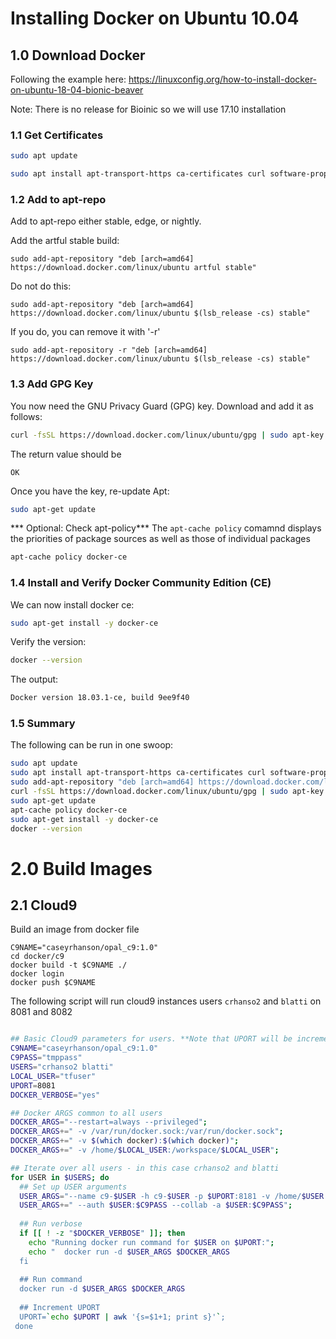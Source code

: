 # Installing Docker on Ubuntu 10.04

## 1.0 Download Docker

Following the example here: https://linuxconfig.org/how-to-install-docker-on-ubuntu-18-04-bionic-beaver

Note: There is no release for Bioinic so we will use 17.10 installation

### 1.1 Get Certificates

```bash
sudo apt update

sudo apt install apt-transport-https ca-certificates curl software-properties-common
```
### 1.2 Add to apt-repo

Add to apt-repo either stable, edge, or nightly.


Add the artful stable build:
```
sudo add-apt-repository "deb [arch=amd64] https://download.docker.com/linux/ubuntu artful stable"
```

Do not do this:
```
sudo add-apt-repository "deb [arch=amd64] https://download.docker.com/linux/ubuntu $(lsb_release -cs) stable"
```

If you do, you can remove it with '-r'
```
sudo add-apt-repository -r "deb [arch=amd64] https://download.docker.com/linux/ubuntu $(lsb_release -cs) stable"
```


### 1.3 Add GPG Key
You now need the GNU Privacy Guard (GPG) key. Download and add it as follows:

```bash
curl -fsSL https://download.docker.com/linux/ubuntu/gpg | sudo apt-key add -
```

The return value should be
```
OK
```

Once you have the key, re-update Apt:
```bash
sudo apt-get update
```

*** Optional: Check apt-policy***
The `apt-cache policy` comamnd displays the priorities of package sources as well as those of individual packages
```bash
apt-cache policy docker-ce
```

### 1.4 Install and Verify Docker Community Edition (CE)

We can now install docker ce:

```bash
sudo apt-get install -y docker-ce
```

Verify the version:

```bash
docker --version
```

The output:
```bash
Docker version 18.03.1-ce, build 9ee9f40
```
### 1.5 Summary 

The following can be run in one swoop:

```sh
sudo apt update
sudo apt install apt-transport-https ca-certificates curl software-properties-common
sudo add-apt-repository "deb [arch=amd64] https://download.docker.com/linux/ubuntu artful stable"
curl -fsSL https://download.docker.com/linux/ubuntu/gpg | sudo apt-key add -
sudo apt-get update
apt-cache policy docker-ce
sudo apt-get install -y docker-ce
docker --version
```

# 2.0 Build Images
## 2.1 Cloud9

Build an image from docker file
```
C9NAME="caseyrhanson/opal_c9:1.0"
cd docker/c9
docker build -t $C9NAME ./
docker login
docker push $C9NAME
```

The following script will run cloud9 instances users `crhanso2` and `blatti` on 8081 and 8082
```bash

## Basic Cloud9 parameters for users. **Note that UPORT will be incremented**.
C9NAME="caseyrhanson/opal_c9:1.0"
C9PASS="tmppass"
USERS="crhanso2 blatti"
LOCAL_USER="tfuser"
UPORT=8081
DOCKER_VERBOSE="yes"

## Docker ARGS common to all users
DOCKER_ARGS="--restart=always --privileged";
DOCKER_ARGS+=" -v /var/run/docker.sock:/var/run/docker.sock";
DOCKER_ARGS+=" -v $(which docker):$(which docker)";
DOCKER_ARGS+=" -v /home/$LOCAL_USER:/workspace/$LOCAL_USER";

## Iterate over all users - in this case crhanso2 and blatti
for USER in $USERS; do
  ## Set up USER arguments
  USER_ARGS="--name c9-$USER -h c9-$USER -p $UPORT:8181 -v /home/$USER:/workspace $C9NAME";
  USER_ARGS+=" --auth $USER:$C9PASS --collab -a $USER:$C9PASS";
  
  ## Run verbose 
  if [[ ! -z "$DOCKER_VERBOSE" ]]; then
    echo "Running docker run command for $USER on $UPORT:";
    echo "  docker run -d $USER_ARGS $DOCKER_ARGS
  fi
  
  ## Run command
  docker run -d $USER_ARGS $DOCKER_ARGS
  
  ## Increment UPORT
  UPORT=`echo $UPORT | awk '{s=$1+1; print s}'`;
 done
 
 ```

